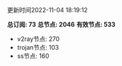 更新时间2022-11-04 18:19:12

**总订阅: 73**
**总节点: 2046**
**有效节点: 533**
- v2ray节点: 270
- trojan节点: 103
- ss节点: 160
